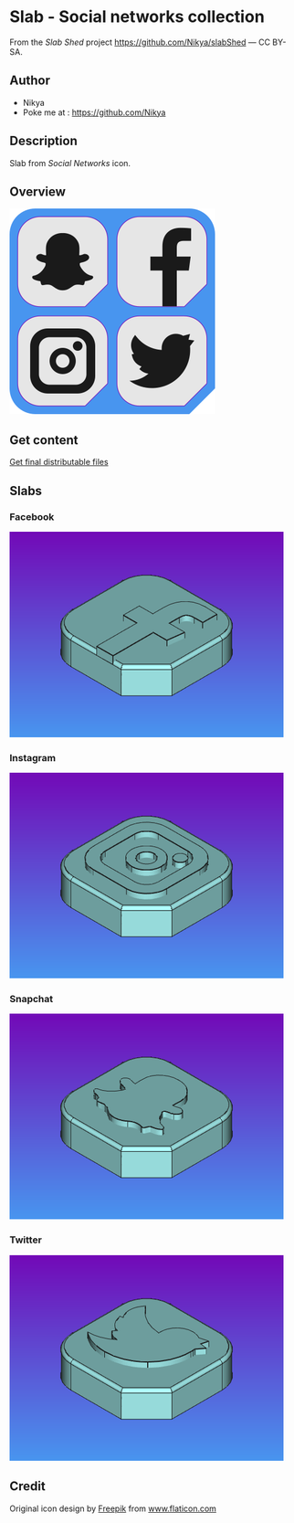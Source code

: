# Slab - Social networks collection

From the <em>Slab Shed</em> project <a xmlns:dct="http://purl.org/dc/terms/" href="https://github.com/Nikya/slabShed" rel="dct:source">https://github.com/Nikya/slabShed</a> — CC BY-SA.

## Author

- Nikya
- Poke me at : https://github.com/Nikya

## Description

Slab from _Social Networks_ icon.

## Overview

![Main overview](overview1.png "the main overview of this Slab collection")

## Get content

[Get final distributable files](distributable)

## Slabs

### Facebook

![Facebook](slab_socialNetworks_facebook.png)

### Instagram

![Facebook](slab_socialNetworks_instagram.png)

### Snapchat

![Facebook](slab_socialNetworks_snapchat.png)

### Twitter

![Facebook](slab_socialNetworks_twitter.png)

## Credit

Original icon design by <a href="https://www.freepik.com" title="Freepik">Freepik</a> from <a href="https://www.flaticon.com/fr/" title="Flaticon">www.flaticon.com</a>